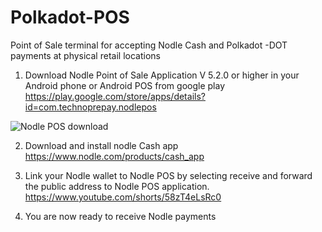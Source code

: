 # Polkadot-POS
Point of Sale terminal for accepting Nodle Cash and Polkadot -DOT payments at physical retail locations

1) Download Nodle Point of Sale Application V 5.2.0 or higher in your Android phone or Android POS from google play
https://play.google.com/store/apps/details?id=com.technoprepay.nodlepos

![Nodle POS download](https://user-images.githubusercontent.com/69370313/178618336-e03faa9f-9ddb-48c9-8e84-b10baface1fc.png)

2) Download and install nodle Cash app 
https://www.nodle.com/products/cash_app

3) Link your Nodle wallet to Nodle POS by selecting receive and forward the public address to Nodle POS application.
https://www.youtube.com/shorts/58zT4eLsRc0

4) You are now ready to receive Nodle payments
